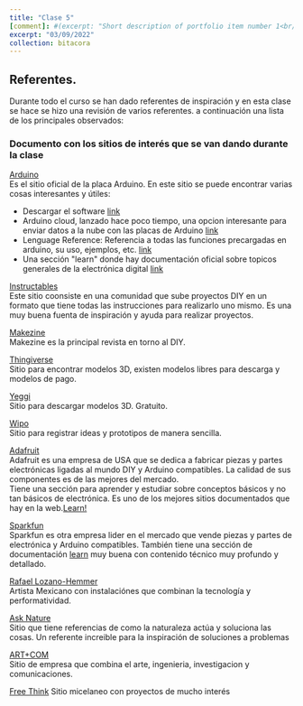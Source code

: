 ```yaml
---
title: "Clase 5"
[comment]: #(excerpt: "Short description of portfolio item number 1<br/><img src='/images/500x300.png'>")
excerpt: "03/09/2022"
collection: bitacora
---
```


## Referentes.
Durante todo el curso se han dado referentes de inspiración y en esta clase se hace se hizo una revisión de varios referentes.
a continuación una lista de los principales observados:

### Documento con los sitios de interés que se van dando durante la clase

[Arduino](https://www.arduino.cc)<br>
Es el sitio oficial de la placa Arduino. En este sitio se puede encontrar varias cosas interesantes y útiles:
* Descargar el software [link](https://www.arduino.cc/en/software)
* Arduino cloud, lanzado hace poco tiempo, una opcion interesante para enviar datos a la nube con las placas de Arduino [link](https://cloud.arduino.cc)
* Lenguage Reference: Referencia a todas las funciones precargadas en arduino, su uso, ejemplos, etc. [link](https://www.arduino.cc/reference/es/)
* Una sección "learn" donde hay documentación oficial sobre topicos generales de la electrónica digital [link](https://docs.arduino.cc/learn/)


[Instructables](https://www.instructables.com)<br>
Este sitio coonsiste en una comunidad que sube proyectos DIY en un formato que tiene todas las instrucciones para realizarlo uno mismo. Es una muy buena fuenta de inspiración y ayuda para realizar proyectos.

[Makezine](https://makezine.com)<br>
Makezine es la principal revista en torno al DIY.

[Thingiverse](https://www.thingiverse.com)<br>
Sitio para encontrar modelos 3D, existen modelos libres para descarga y modelos de pago.

[Yeggi](https://www.yeggi.com)<br>
Sitio para descargar modelos 3D. Gratuito.

[Wipo](https://www.wipo.int/pct/en/)<br>
Sitio para registrar ideas y prototipos de manera sencilla.

[Adafruit](https://www.adafruit.com)<br>
Adafruit es una empresa de USA que se dedica a fabricar piezas y partes electrónicas ligadas al mundo DIY y Arduino compatibles. La calidad de sus componentes es de las mejores del mercado.<br>
Tiene una sección para aprender y estudiar sobre conceptos básicos y no tan básicos de electrónica. Es uno de los mejores sitios documentados que hay en la web.[Learn!](https://learn.adafruit.com)

[Sparkfun](https://www.sparkfun.com)<br>
Sparkfun es otra empresa lider en el mercado que vende piezas y partes de electrónica y Arduino compatibles.
También tiene una sección de documentación [learn](https://learn.sparkfun.com) muy buena con contenido técnico muy profundo y detallado.

[Rafael Lozano-Hemmer](https://www.lozano-hemmer.com)<br>
Artista Mexicano con instalaciónes que combinan la tecnología y performatividad.

[Ask Nature](https://asknature.org)<br>
Sitio que tiene referencias de como la naturaleza actúa y soluciona las cosas. Un referente increible para la inspiración de soluciones a problemas

[ART+COM](https://artcom.de)<br>
Sitio de empresa que combina el arte, ingenieria, investigacion y comunicaciones.

[Free Think](https://www.freethink.com)
Sitio micelaneo con proyectos de mucho interés
